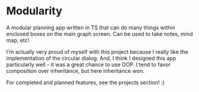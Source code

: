 # Modularity
A modular planning app written in TS that can do many things within enclosed boxes on the main graph screen. Can be used to take notes, mind map, etc!

I'm actually very proud of myself with this project because I really like the implementation of the circular dialog. And, I think I designed this app particularly well - it was a great chance to use OOP. I tend to favor composition over inheritance, but here inheritance won.

For completed and planned features, see the projects section! :)
